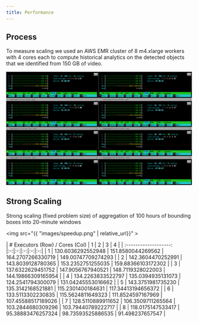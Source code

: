 ```yaml
---
title: Performance
---
```


## Process

To measure scaling we used an AWS EMR cluster of 8 m4.xlarge workers with 4 cores each to compute historical analytics on the detected objects that we identified from 150 GB of video.

![8nodes](images/8nodes.png)


<!-- ## Theoretical Speedup

We use Gustafson's Law to calculate speedup: 

$$S=p+(1-p)s$$

Running 8 p2.xlarge instances as worker nodes gives $$p=8$$. We can then calculate the speedup for the two steps of our calculations.

<ol>
    <li>Create bounding boxes with NNs (fully parallelizable, store boxes in s3)</li>
    $$S = 8 + (-7)0 = 8$$
    <li>Compute analytics from bounding boxes in Spark: 8 workers, 2 cores per worker, 2 threads per core</li>
    $$S=32$$

</ol>

TODO: Talk about performance -->

## Strong Scaling

Strong scaling (fixed problem size) of aggregation of 100 hours of bounding boxes into 20-minute windows


<img src="{{ "images/speedup.png" | relative_url}}" >

| # Executors (Row) / Cores (Col) | 1 | 2 | 3 | 4 |
| :-------------------: |:-:|:-:|:-:|:-:|:-:|
|           1           | 130.6036292552948 | 151.8580044269562 | 164.2707266330719 | 149.00747709274293 |
|           2           | 142.3604470252991 | 143.8039128780365 | 153.2352751255035 | 159.88366103172302 |
|           3           | 137.6322629451752 | 147.9056767940521 | 148.7119328022003 | 144.19866309165954 |
|           4           | 134.2263833522797 | 135.0394935131073 | 124.2541794300079 | 131.04245553016662 |
|           5           | 143.3751981735230 | 135.3142168521881 | 115.2301400184631 | 117.34413194656372 |
|           6           | 133.5113302230835 | 115.5624811649323 | 111.8524597167969 | 107.45588517189026 |
|           7           | 128.5110889911652 | 106.3509711265564 | 103.2844680309296 | 103.79440789222717 |
|           8           | 118.0175147533417 | 95.38883476257324 | 98.73593525886535 | 91.498237657547 |



<script src="https://cdn.mathjax.org/mathjax/latest/MathJax.js?config=TeX-AMS-MML_HTMLorMML" type="text/javascript"></script>




